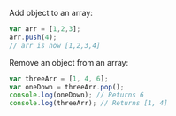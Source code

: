 Add object to an array:

```javascript
var arr = [1,2,3];
arr.push(4);
// arr is now [1,2,3,4]
```

Remove an object from an array:

```javascript
var threeArr = [1, 4, 6];
var oneDown = threeArr.pop();
console.log(oneDown); // Returns 6
console.log(threeArr); // Returns [1, 4]
```
